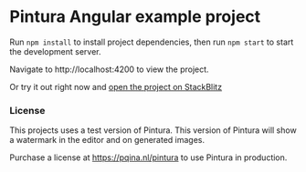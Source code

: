 # Pintura Angular example project

Run `npm install` to install project dependencies, then run `npm start` to start the development server.

Navigate to http://localhost:4200 to view the project.

Or try it out right now and [open the project on StackBlitz](https://stackblitz.com/github/pqina/pintura-example-angular)

### License

This projects uses a test version of Pintura. This version of Pintura will show a watermark in the editor and on generated images.

Purchase a license at https://pqina.nl/pintura to use Pintura in production.

